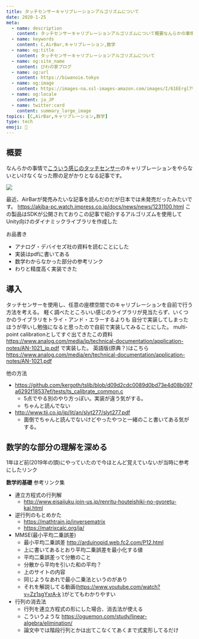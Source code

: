 ```yaml
---
title: タッチセンサーキャリブレーションアルゴリズムについて
date: 2020-1-25
meta:
  - name: description
    content: タッチセンサーキャリブレーションアルゴリズムについて概要なんらかの事情でこういう感じのタッチセンサーのキャリブレーションをやらないといけなくなった際の足がかりとなる記事です。
  - name: keywords
    content: C,AirBar,キャリブレーション,数学
  - name: og:title
    content: タッチセンサーキャリブレーションアルゴリズムについて
  - name: og:site_name
    content: びわの家ブログ
  - name: og:url
    content: https://biwanoie.tokyo
  - name: og:image
    content: https://images-na.ssl-images-amazon.com/images/I/61EErgl7%2B3L._AC_SX425_.jpg
  - name: og:locale
    content: ja_JP
  - name: twitter:card
    content: summary_large_image
topics: [C,AirBar,キャリブレーション,数学] 
type: tech
emoji: 💛
---
```


## 概要

なんらかの事情で[こういう感じのタッチセンサー](https://www.digikey.jp/ja/product-highlight/n/neonode/zforce-air-touch-sensors)のキャリブレーションをやらないといけなくなった際の足がかりとなる記事です。


![](https://images-na.ssl-images-amazon.com/images/I/61EErgl7%2B3L._AC_SX425_.jpg)


最近、AirBarが発売みたいな記事を読んだのだが日本では未発売だったみたいです。
https://akiba-pc.watch.impress.co.jp/docs/news/news/1231100.html
この製品はSDKが公開されておりこの記事で紹介するアルゴリズムを使用してUnity向けのダイナミックライブラリを作成した

お品書き

- アナログ・デバイセズ社の資料を読むことにした
- 実装はpdfに書いてある
- 数学わからなかった部分の参考リンク
- わりと精度高く実装できた
## 導入

タッチセンサーを使用し、任意の座標空間でのキャリブレーションを自前で行う方法を考える。
軽く調べたところいい感じのライブラリが見当たらず、いくつかのライブラリをトライ・アンド・エラーするよりも
自分で実装してしまったほうが早いし勉強になると思ったので自前で実装してみることにした。
multi-point calibrationとしてすぐ出てきたこの資料
https://www.analog.com/media/jp/technical-documentation/application-notes/AN-1021_jp.pdf
で実装した。
英語版(原典？)はこちら
https://www.analog.com/media/en/technical-documentation/application-notes/AN-1021.pdf

他の方法

- https://github.com/kergoth/tslib/blob/d09d2cdc0089d0bd73e4d08b097a6292f18537ef/tests/ts_calibrate_common.c
    - 5点でやる別のやり方っぽい。実装が違う気がする。
    - ちゃんと読んでない
- http://www.tij.co.jp/jp/lit/an/slyt277/slyt277.pdf
    - 面倒でちゃんと読んでないけどやったやつと一緒のこと書いてある気がする。
## 数学的な部分の理解を深める

1年ほど前(2019年の頭)にやっていたので今ほとんど覚えていないが当時に参考にしたリンク

**数学的基礎**
参考リンク集

- 連立方程式の行列解
    - http://www.eisaijuku.join-us.jp/renritu-houteishiki-no-gyoretu-kai.html
- 逆行列のもとめかた
    - https://mathtrain.jp/inversematrix
    - https://matrixcalc.org/ja/
- MMSE(最小平均二乗誤差)
    - 最小平均二乗誤差 http://arduinopid.web.fc2.com/P12.html
    - 上に書いてあるとおり平均二乗誤差を最小化する値
    - 平均二乗誤差って分散のこと
    - 分散から平均を引いた和の平均？
    - 上のサイトの内容
    - 同じようなあれで最小二乗法というのがあり
    - それを解説してる動画(https://www.youtube.com/watch?v=Zz1sgYxrA-k )がとてもわかりやすい
- 行列の消去法
    - 行列を連立方程式の形にした場合、消去法が使える
    - こういうような https://oguemon.com/study/linear-algebra/elimination/
    - 論文中では階段行列とかは出てこなくてあくまで式変形してるだけ

